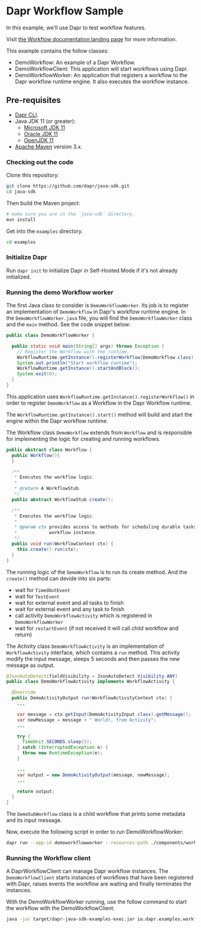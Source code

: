 # Dapr Workflow Sample

In this example, we'll use Dapr to test workflow features.

Visit [the Workflow documentation landing page](https://docs.dapr.io/developing-applications/building-blocks/workflow) for more information.

This example contains the follow classes:

* DemoWorkflow: An example of a Dapr Workflow.
* DemoWorkflowClient: This application will start workflows using Dapr.
* DemoWorkflowWorker: An application that registers a workflow to the Dapr workflow runtime engine. It also executes the workflow instance.
 
## Pre-requisites

* [Dapr CLI](https://docs.dapr.io/getting-started/install-dapr-cli/).
* Java JDK 11 (or greater):
    * [Microsoft JDK 11](https://docs.microsoft.com/en-us/java/openjdk/download#openjdk-11)
    * [Oracle JDK 11](https://www.oracle.com/technetwork/java/javase/downloads/index.html#JDK11)
    * [OpenJDK 11](https://jdk.java.net/11/)
* [Apache Maven](https://maven.apache.org/install.html) version 3.x.

### Checking out the code

Clone this repository:

```sh
git clone https://github.com/dapr/java-sdk.git
cd java-sdk
```

Then build the Maven project:

```sh
# make sure you are in the `java-sdk` directory.
mvn install
```

Get into the `examples` directory.
```sh
cd examples
```

### Initialize Dapr

Run `dapr init` to initialize Dapr in Self-Hosted Mode if it's not already initialized.

### Running the demo Workflow worker

The first Java class to consider is `DemoWorkflowWorker`. Its job is to register an implementation of `DemoWorkflow` in Dapr's workflow runtime engine. In the `DemoWorkflowWorker.java` file, you will find the `DemoWorkflowWorker` class and the `main` method. See the code snippet below:

```java
public class DemoWorkflowWorker {

  public static void main(String[] args) throws Exception {
    // Register the Workflow with the runtime.
    WorkflowRuntime.getInstance().registerWorkflow(DemoWorkflow.class);
    System.out.println("Start workflow runtime");
    WorkflowRuntime.getInstance().startAndBlock();
    System.exit(0);
  }
}
```

This application uses `WorkflowRuntime.getInstance().registerWorkflow()` in order to register `DemoWorkflow` as a Workflow in the Dapr Workflow runtime.

The `WorkflowRuntime.getInstance().start()` method will build and start the engine within the Dapr workflow runtime.

The Workflow class `DemoWorkflow` extends from `Workflow` and is responsible for implementing the logic for creating and running workflows.

```java
public abstract class Workflow {
  public Workflow(){
  }

  /**
   * Executes the workflow logic.
   *
   * @return A WorkflowStub.
   */
  public abstract WorkflowStub create();

  /**
   * Executes the workflow logic.
   *
   * @param ctx provides access to methods for scheduling durable tasks and getting information about the current
   *            workflow instance.
   */
  public void run(WorkflowContext ctx) {
    this.create().run(ctx);
  }
}

```
The running logic of the `DemoWorkflow` is to run its create method. And the `create()` method can devide into six parts:
- wait for `TimedOutEvent`
- wait for `TestEvent`
- wait for external event and all tasks to finish
- wait for external event and any task to finish
- call activity `DemoWorkflowActivity` which is registered in `DemoWorkflowWorker`
- wait for `restartEvent` (if not received it will call child workflow and return)

The Activity class `DemoWorkflowActivity` is an implementation of `WorkflowActivity` interface, which contains a `run` method. This activity modify the input message, sleeps 5 seconds and then passes the new message as output.

```java
@JsonAutoDetect(fieldVisibility = JsonAutoDetect.Visibility.ANY)
public class DemoWorkflowActivity implements WorkflowActivity {

  @Override
  public DemoActivityOutput run(WorkflowActivityContext ctx) {
	...

    var message = ctx.getInput(DemoActivityInput.class).getMessage();
    var newMessage = message + " World!, from Activity";
	...

    try {
      TimeUnit.SECONDS.sleep(5);
    } catch (InterruptedException e) {
      throw new RuntimeException(e);
    }

	...
    var output = new DemoActivityOutput(message, newMessage);
	...

    return output;
  }
}
```

The `DemoSubWorkflow` class is a child workflow that prints some metadata and its input message.

Now, execute the following script in order to run DemoWorkflowWorker:
```sh
dapr run --app-id demoworkflowworker --resources-path ./components/workflows --dapr-grpc-port 50001 -- java -jar target/dapr-java-sdk-examples-exec.jar io.dapr.examples.workflows.DemoWorkflowWorker
```

### Running the Workflow client

A DaprWorkflowClient can manage Dapr workflow instances. The `DemoWorkflowClient` starts instances of workflows that have been registered with Dapr, raises events the workflow are waiting and finally terminates the instances.

With the DemoWorkflowWorker running, use the follow command to start the workflow with the DemoWorkflowClient:

```sh
java -jar target/dapr-java-sdk-examples-exec.jar io.dapr.examples.workflows.DemoWorkflowClient
```
